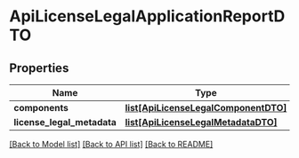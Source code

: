 # ApiLicenseLegalApplicationReportDTO

## Properties

| Name                       | Type                                                                    | Description | Notes      |
| -------------------------- | ----------------------------------------------------------------------- | ----------- | ---------- |
| **components**             | [**list[ApiLicenseLegalComponentDTO]**](ApiLicenseLegalComponentDTO.md) |             | [optional] |
| **license_legal_metadata** | [**list[ApiLicenseLegalMetadataDTO]**](ApiLicenseLegalMetadataDTO.md)   |             | [optional] |

[[Back to Model list]](../README.md#documentation-for-models) [[Back to API list]](../README.md#documentation-for-api-endpoints) [[Back to README]](../README.md)
